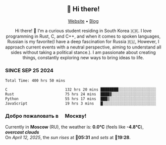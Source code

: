 <h2 align="center">👋 Hi there!</h2>
<p align="center">
  <a href="https://urdekcah.ru">Website</a> •
  <a href="https://urdekcah.blog">Blog</a>
</p>

<p align="center">
  Hi there! 👋 I'm a curious student residing in South Korea 🇰🇷. I love programming in Rust, C, and C++, and when it comes to spoken languages, Russian is my favorite(I have a deep fascination for Russia 🇷🇺, However, I approach current events with a neutral perspective, aiming to understand all sides without taking a political stance.). I am passionate about creating things, constantly exploring new ways to bring ideas to life.
</p>

### SINCE SEP 25 2024
<!--START_SECTION:waka-->
<!--LAST_WAKA_UPDATE:2025-04-11 18:09:31-->
```txt
Total Time: 400 hrs 50 mins

C                          132 hrs 20 mins ████████░░░░░░░░░░░░░░░░░   32.12 %
Rust                       75 hrs 24 mins  ████▓░░░░░░░░░░░░░░░░░░░░   18.30 %
Python                     55 hrs 17 mins  ███▒░░░░░░░░░░░░░░░░░░░░░   13.42 %
JavaScript                 19 hrs 3 mins   █░░░░░░░░░░░░░░░░░░░░░░░░   04.63 %
```
<!--END_SECTION:waka-->

<h3>Добро пожаловать в <img src="https://cdn-icons-png.flaticon.com/512/197/197408.png" width="13"/> Москву!</h3>

<!--START_SECTION:weather:moscow-->
<!--LAST_WEATHER_UPDATE:2025-04-12 03:17:57-->
Currently in **Moscow** (RU), the weather is: **0.0°C** (feels like **-4.8°C**), ***overcast clouds***<br/>
On *April 12, 2025*, the *sun rises* at 🌅**05:31** and *sets* at 🌇**19:28**.
<!--END_SECTION:weather-->

